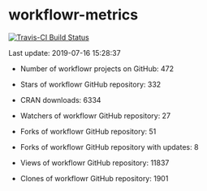 
<!-- README.md is generated from README.Rmd. Please edit that file -->
workflowr-metrics
=================

[![Travis-CI Build Status](https://travis-ci.org/workflowr/workflowr-metrics.svg?branch=master)](https://travis-ci.org/workflowr/workflowr-metrics)

Last update: 2019-07-16 15:28:37

-   Number of workflowr projects on GitHub: 472

-   Stars of workflowr GitHub repository: 332

-   CRAN downloads: 6334

-   Watchers of workflowr GitHub repository: 27

-   Forks of workflowr GitHub repository: 51

-   Forks of workflowr GitHub repository with updates: 8

-   Views of workflowr GitHub repository: 11837

-   Clones of workflowr GitHub repository: 1901
